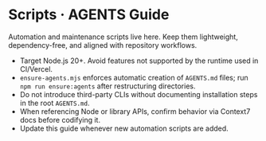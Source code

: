 # Scripts · AGENTS Guide

Automation and maintenance scripts live here. Keep them lightweight, dependency-free, and aligned with repository workflows.

- Target Node.js 20+. Avoid features not supported by the runtime used in CI/Vercel.
- `ensure-agents.mjs` enforces automatic creation of `AGENTS.md` files; run `npm run ensure:agents` after restructuring directories.
- Do not introduce third-party CLIs without documenting installation steps in the root `AGENTS.md`.
- When referencing Node or library APIs, confirm behavior via Context7 docs before codifying it.
- Update this guide whenever new automation scripts are added.
